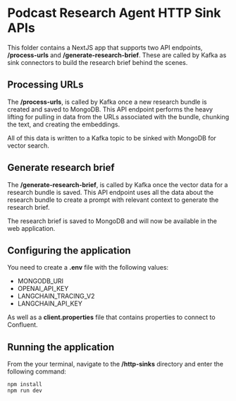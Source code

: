 # Podcast Research Agent HTTP Sink APIs

This folder contains a NextJS app that supports two API endpoints, **/process-urls**
and **/generate-research-brief**. These are called by Kafka as sink connectors to build the
research brief behind the scenes.

## Processing URLs

The **/process-urls**, is called by Kafka once a new research bundle is created and saved
to MongoDB. This API endpoint performs the heavy lifting for pulling in data from the URLs associated
with the bundle, chunking the text, and creating the embeddings.

All of this data is written to a Kafka topic to be sinked with MongoDB for vector search.

## Generate research brief

The **/generate-research-brief**, is called by Kafka once the vector data for a research bundle
is saved. This API endpoint uses all the data about the research bundle to create a prompt with
relevant context to generate the research brief.

The research brief is saved to MongoDB and will now be available in the web application.

## Configuring the application

You need to create a **.env** file with the following values:
* MONGODB_URI
* OPENAI_API_KEY
* LANGCHAIN_TRACING_V2
* LANGCHAIN_API_KEY

As well as a **client.properties** file that contains properties to connect to Confluent.

## Running the application

From the your terminal, navigate to the **/http-sinks** directory and enter the following command:

```shell
npm install
npm run dev
```
